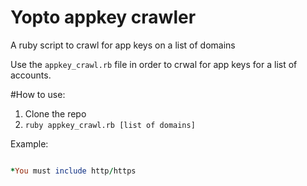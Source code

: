 # Yopto appkey crawler
A ruby script to crawl for app keys on a list of domains 

Use the ```appkey_crawl.rb``` file in order to crwal for app keys for a list of accounts.

#How to use:
1. Clone the repo
2. ``` ruby appkey_crawl.rb [list of domains] ```

Example:
```ruby appkey_crawl.rb http://www.yotpo.com http://www.google.com

*You must include http/https
